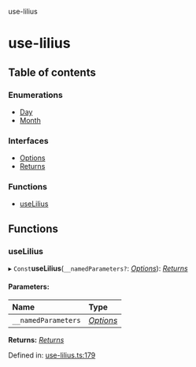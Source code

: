 use-lilius

# use-lilius

## Table of contents

### Enumerations

- [Day](enums/day.md)
- [Month](enums/month.md)

### Interfaces

- [Options](interfaces/options.md)
- [Returns](interfaces/returns.md)

### Functions

- [useLilius](README.md#uselilius)

## Functions

### useLilius

▸ `Const`**useLilius**(`__namedParameters?`: [*Options*](interfaces/options.md)): [*Returns*](interfaces/returns.md)

#### Parameters:

Name | Type |
:------ | :------ |
`__namedParameters` | [*Options*](interfaces/options.md) |

**Returns:** [*Returns*](interfaces/returns.md)

Defined in: [use-lilius.ts:179](https://github.com/dannytatom/use-lilius/blob/8e16338/src/use-lilius.ts#L179)
